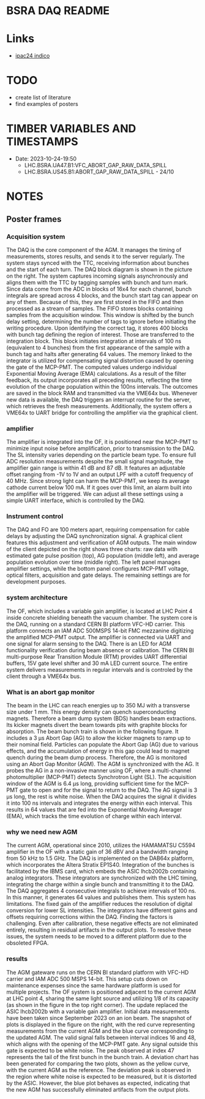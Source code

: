 # BSRA DAQ README

# Links
* [ipac24 indico](https://indico.jacow.org/)

# TODO
* create list of literature
* find examples of posters

# TIMBER VARIABLES AND TIMESTAMPS
* Date: 2023-10-24-19:50
    * LHC.BSRA.UA47.B1:VFC_ABORT_GAP_RAW_DATA_SPILL 
    * LHC.BSRA.US45.B1:ABORT_GAP_RAW_DATA_SPILL - 24/10

# NOTES
## Poster frames 
### Acquisition system
The DAQ is the core component of the AGM. It manages the timing of measurements, stores results, and sends it to the server regularly. The system stays synced with the TTC, receiving information about bunches and the start of each turn. The DAQ block diagram is shown in the picture on the right. The system captures incoming signals asynchronously and aligns them with the TTC by tagging samples with bunch and turn mark. Since data come from the ADC in blocks of 16x4 for each channel, bunch integrals are spread across 4 blocks, and the bunch start tag can appear on any of them. Because of this, they are first stored in the FIFO and then processed as a stream of samples.
The FIFO stores blocks containing samples from the acquisition window. This window is shifted by the bunch delay setting, determining the number of tags to ignore before initiating the writing procedure. Upon identifying the correct tag, it stores 400 blocks with bunch tag defining the region of interest. Those are transferred to the integration block. This block initiates integration at intervals of 100 ns (equivalent to 4 bunches) from the first appearance of the sample with a bunch tag and halts after generating 64 values. The memory linked to the integrator is utilized for compensating signal distortion caused by opening the gate of the MCP-PMT. The computed values undergo individual Exponential Moving Average (EMA) calculations. As a result of the filter feedback, its output incorporates all preceding results, reflecting the time evolution of the charge population within the 100ns intervals.
The outcomes are saved in the block RAM and transmitted via the VME64x bus. Whenever new data is available, the DAQ triggers an interrupt routine for the server, which retrieves the fresh measurements. Additionally, the system offers a VME64x to UART bridge for controlling the amplifier via the graphical client.

### amplifier
The amplifier is integrated into the OF, it is positioned near the MCP-PMT to minimize input noise before amplification, prior to transmission to the DAQ. The SL intensity varies depending on the particle beam type. 
To ensure full ADC resolution measurements despite the small signal magnitude, the amplifier gain range is within 41 dB and 87 dB. It features an adjustable offset ranging from -1V to 1V and an output LPF with a cutoff frequency of 40 MHz. Since strong light can harm the MCP-PMT, we keep its average cathode current below 100 mA. If it goes over this limit, an alarm built into the amplifier will be triggered. We can adjust all these settings using a simple UART interface, which is controlled by the DAQ.

### Instrument control
The DAQ and FO are 100 meters apart, requiring compensation for cable delays by adjusting the DAQ synchronization signal. A graphical client features this adjustment and verification of AGM outputs. The main window of the client depicted on the right shows three charts: raw data with estimated gate pulse position (top), AG population (middle left), and average population evolution over time (middle right). The left panel manages amplifier settings, while the bottom panel configures MCP-PMT voltage, optical filters, acquisition and gate delays. The remaining settings are for development purposes.

### system architecture
The OF, which includes a variable gain amplifier, is located at LHC Point 4 inside concrete shielding beneath the vacuum chamber. The system core is the DAQ, running on a standard CERN BI platform VFC-HD carrier. This platform connects an IAM ADC 500MSPS 14-bit FMC mezzanine digitizing the amplified MCP-PMT output. The amplifier is connected via UART and one signal for alarm sensing to the DAQ. There is an LED for AGM functionality verification during beam absence or calibration. The CERN BI multi-purpose Rear Transition Module (RTM) provides UART differential buffers, 15V gate level shifter and 30 mA LED current source. The entire system delivers measurements in regular intervals and is controled by the client through a VME64x bus.

### What is an abort gap monitor
The beam in the LHC can reach energies up to 350 MJ with a transverse size under 1 mm. This energy density can quench superconducting magnets. Therefore a beam dump system (BDS) handles beam extractions. Its kicker magnets divert the beam towards pits with graphite blocks for absorption. The beam bunch train is shown in the following figure. It includes a 3 μs Abort Gap (AG) to allow the kicker magnets to ramp up to their nominal field.
Particles can populate the Abort Gap (AG) due to various effects, and the accumulation of energy in this gap could lead to magnet quench during the beam dump process. Therefore, the AG is monitored using an Abort Gap Monitor (AGM).
The AGM is synchronized with the AG. It probes the AG in a non-invasive manner using OF, where a multi-channel photomultiplier (MCP-PMT) detects Synchrotron Light (SL). The acquisition window of the AGM is 6.4 μs long, providing sufficient time for the MCP-PMT gate to open and for the signal to return to the DAQ. The AG signal is 3 μs long, the rest is white noise. When the DAQ acquires the signal it divides it into 100 ns intervals and integrates the energy within each interval. This results in 64 values that are fed into the Exponential Moving Averager (EMA), which tracks the time evolution of charge within each interval.

### why we need new AGM
The current AGM, operational since 2010, utilizes the HAMAMATSU C5594 amplifier in the OF with a static gain of 36 dBV and a bandwidth ranging from 50 kHz to 1.5 GHz. The DAQ is implemented on the DAB64x platform, which incorporates the Altera Stratix EP1S40. Integration of the bunches is facilitated by the IBMS card, which embeds the ASIC lhcb2002b containing analog integrators. These integrators are synchronized with the LHC timing, integrating the charge within a single bunch and transmitting it to the DAQ. The DAQ aggregates 4 consecutive integrals to achieve intervals of 100 ns. In this manner, it generates 64 values and publishes them.
This system has limitations. The fixed gain of the amplifier reduces the resolution of digital conversion for lower SL intensities. The integrators have different gains and offsets requiring corrections within the DAQ. Finding the factors is challenging. Even after calibration, these negative effects are not eliminated entirely, resulting in residual artifacts in the output plots. To resolve these issues, the system needs to be moved to a different platform due to the obsoleted FPGA.

### results
The AGM gateware runs on the CERN BI standard platform with VFC-HD carrier and IAM ADC 500 MSPS 14-bit. This setup cuts down on maintenance expenses since the same hardware platform is used for multiple projects. 
The OF system is positioned adjacent to the current AGM at LHC point 4, sharing the same light source and utilizing 1/8 of its capacity (as shown in the figure in the top right corner). The update replaced the ASIC lhcb2002b with a variable gain amplifier. Initial data measurements have been taken since September 2023 on an ion beam. The snapshot of plots is displayed in the figure on the right, with the red curve representing measurements from the current AGM and the blue curve corresponding to the updated AGM. The valid signal falls between interval indices 16 and 48, which aligns with the opening of the MCP-PMT gate. Any signal outside this gate is expected to be white noise. The peak observed at index 47 represents the tail of the first bunch in the bunch train.
A deviation chart has been generated for comparing the two plots, shown as the yellow curve, with the current AGM as the reference. The deviation peak is observed in the region where white noise is expected to be measured, but it is distorted by the ASIC. However, the blue plot behaves as expected, indicating that the new AGM has successfully eliminated artifacts from the output plots.

